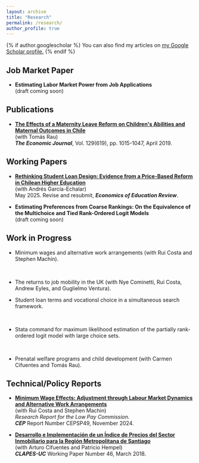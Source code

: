 ```yaml
---
layout: archive
title: "Research"
permalink: /research/
author_profile: true
---
```


{% if author.googlescholar %}
  You can also find my articles on <u><a href="{{author.googlescholar}}">my Google Scholar profile</a>.</u>
{% endif %}

## Job Market Paper

- **Estimating Labor Market Power from Job Applications** <br> (draft coming soon) <br>

## Publications

- **[The Effects of a Maternity Leave Reform on Children's Abilities and Maternal Outcomes in Chile](https://doi.org/10.1111/ecoj.12586)**     
(with Tomás Rau)  
***The Economic Journal***, Vol. 129(619), pp. 1015-1047, April 2019.   

## Working Papers

- **[Rethinking Student Loan Design: Evidence from a Price-Based Reform in Chilean Higher Education](https://palbagli.github.io/files/student_loan/student_loan.pdf)** <br> (with Andrés García-Echalar) <br> May 2025. Revise and resubmit, ***Economics of Education Review***. <br>

- **Estimating Preferences from Coarse Rankings: On the Equivalence of the Multichoice and Tied Rank-Ordered Logit Models** <br> (draft coming soon)<br>

## Work in Progress

- Minimum wages and alternative work arrangements
(with Rui Costa and Stephen Machin).
<br>

- The returns to job mobility in the UK
(with Nye Cominetti, Rui Costa, Andrew Eyles, and Guglielmo Ventura).

- Student loan terms and vocationsl choice in a simultaneous search framework.
<br>

- Stata command for maximum likelihood estimation of the partially rank-ordered logit model with large choice sets.
<br>

- Prenatal welfare programs and child development
(with Carmen Cifuentes and Tomás Rau).

## Technical/Policy Reports

- **[Minimum Wage Effects: Adjustment through Labour Market Dynamics and Alternative Work Arrangements](https://cep.lse.ac.uk/_NEW/PUBLICATIONS/abstract.asp?index=11348)**
<br> (with Rui Costa and Stephen Machin) <br> *Research Report for the Low Pay Commission.* <br> ***CEP*** Report Number CEPSP49, November 2024.

- **[Desarrollo e Implementación de un Índice de Precios del Sector Inmobiliario para la Región Metropolitana de Santiago](https://s3.us-east-2.amazonaws.com/assets.clapesuc.cl/media_post_5675_0c1d9d5c25.pdf)**
<br> (with Arturo Cifuentes and Patricio Hempel) <br> ***CLAPES-UC*** Working Paper Number 46, March 2018.
